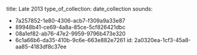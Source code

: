 title: Late 2013
type_of_collection: date_collection
sounds:
  - 7a257852-1e80-4306-acb7-f309a9a33e87
  - 89948b41-ce69-4a8a-85ce-5cf826421dbc
  - 08a1ef82-ab76-47e2-9959-9796b473e320
  - 6c1a66b6-da35-410b-9c6e-663e882e7261
id: 2a0320ea-1cf3-45a8-aa85-4183df8c37ee
